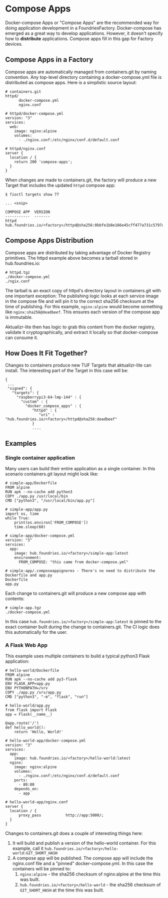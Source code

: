 # Compose Apps

Docker-compose Apps or "Compose Apps" are the recommended way for doing
application development in a FoundriesFactory. Docker-compose has
emerged as a great way to develop applications. However, it doesn't
specify how to **distribute** applications. Compose apps fill in this
gap for Factory devices.

## Compose Apps in a Factory

Compose apps are automatically managed from containers.git by naming
convention. Any top-level directory containing a docker-compose.yml file
is distributed as compose apps. Here is a simplistic source layout:

    # containers.git
    httpd/
          docker-compose.yml
          nginx.conf

    # httpd/docker-compose.yml
    version: "3"
    services:
      web:
        image: nginx:alpine
        volumes:
          - ./nginx.conf:/etc/nginx/conf.d/default.conf

    # httpd/nginx.conf
    server {
      location / {
        return 200 'compose-apps';
      }
    }

When changes are made to containers.git, the factory will produce a new
Target that includes the updated `httpd` compose app:

    $ fioctl targets show 77

    ... <snip>

    COMPOSE APP  VERSION
    -----------  -------
    httpd        hub.foundries.io/<factory>/httpd@sha256:0bbfe1b8e166e45cff477a731c5797a1ec8724a99a49b8f94d7ff851f2076924

## Compose Apps Distribution

Compose apps are distributed by taking advantage of Docker Registry
primitives. The httpd example above becomes a tarball stored in
hub.foundries.io:

    # httpd.tgz
    ./docker-compose.yml
    ./ngix.conf

The tarball is an exact copy of httpd's directory layout in
containers.git with one important exception: The publishing logic looks
at each service image in the compose file and will pin it to the correct
sha256 checksum at the time of publishing. For this example,
`nginx:alpine` would become something like `nginx:sha256@deadbeef`. This
ensures each version of the compose app is immutable.

Aktualizr-lite then has logic to grab this content from the docker
registry, validate it cryptographically, and extract it locally so that
docker-compose can consume it.

## How Does It Fit Together?

Changes to containers produce new TUF Targets that aktualizr-lite can
install. The interesting part of the Target in this case will be:

    {
     ...
     "signed": {
       "targets": {
         "raspberrypi3-64-lmp-144" : {
           "custom" : {
             "docker_compose_apps" : {
                "httpd" : {
                   "uri" : "hub.foundries.io/<factory>/httpd@sha256:deadbeef"
                }
                ....

## Examples

### Single container application

Many users can build their entire application as a single container. In
this scenario containers.git layout might look like:

    # simple-app/Dockerfile
    FROM alpine
    RUN apk --no-cache add python3
    COPY ./app.py /usr/local/bin
    CMD ["python3", "/usr/local/bin/app.py"]

    # simple-app/app.py
    import os, time
    while True:
        print(os.environ['FROM_COMPOSE'])
        time.sleep(60)

    # simple-app/docker-compose.yml
    version: "3"
    services:
      app:
        image: hub.foundries.io/<factory>/simple-app:latest
        environment:
          FROM_COMPOSE: "this came from docker-compose.yml"

    # simple-app/.composeappignores - There's no need to distribute the Dockerfile and app.py
    Dockerfile
    app.py

Each change to containers.git will produce a new compose app with
contents:

    # simple-app.tgz
    ./docker-compose.yml

In this case `hub.foundries.io/<factory>/simple-app:latest` is pinned to
the exact container built during the change to containers.git. The CI
logic does this automatically for the user.

### A Flask Web App

This example uses multiple containers to build a typical python3 Flask
application:

    # hello-world/Dockerfile
    FROM alpine
    RUN apk --no-cache add py3-flask
    ENV FLASK_APP=app.py
    ENV PYTHONPATH=/srv
    COPY ./app.py /srv/app.py
    CMD ["python3", "-m", "flask", "run"]

    # hello-world/app.py
    from flask import Flask
    app = Flask(__name__)

    @app.route('/')
    def hello_world():
        return 'Hello, World!'

    # hello-world-app/docker-compose.yml
    version: "3"
    services:
      app:
        image: hub.foundries.io/<factory>/hello-world:latest
      nginx:
        image: nginx:alpine
        volumes:
          - ./nginx.conf:/etc/nginx/conf.d/default.conf
        ports:
          - 80:80
        depends_on:
          - app

    # hello-world-app/nginx.conf
    server {
      location / {
          proxy_pass           http://app:5000/;
      }
    }

Changes to containers.git does a couple of interesting things here:

1.  It will build and publish a version of the hello-world container.
    For this example, call it
    `hub.foundries.io/<factory>/hello-world:GIT_SHORT_HASH`
2.  A compose app will be published. The compose app will include the
    nginx.conf file and a "pinned" docker-compose.yml. In this case the
    containers will be pinned to:
    1.  `nginx:alpine` - the sha256 checksum of nginx:alpine at the time
        this was built.
    2.  `hub.foundries.io/<factory>/hello-world` - the sha256 checksum
        of `GIT_SHORT_HASH` at the time this was built.
